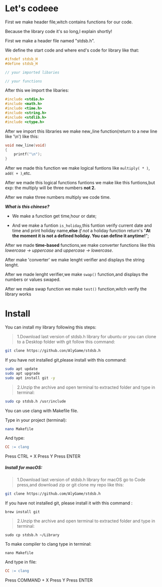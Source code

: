 # Let's codeee

First we make header file,witch contains functions for our code.

Because the library code it's so long,I explain shortly!

First we make a header file named "stdsb.h".

We define the start code and where end's code for library like that:

```h
#ifndef stdsb_H
#define stdsb_H

// your imported libaries

// your functions
```

After this we import the libaries:

```h
#include <stdio.h>
#include <math.h>
#include <time.h>
#include <string.h>
#include <stdlib.h>
#include <ctype.h>
```

After we import this libraries we make new_line function(return to a new line like '\n') like this:

```h
void new_line(void)
{
    printf("\n");
}
```

After we made this function we make logical funtions like  `multiply( * )`, `add( + )`,etc.

After we made this logical functions funtions we make like this funtions,but exp: the multiply will be three numbers **not 2.**

After we make three numbers multiply we code time.

***What is this chinese?***

* We make a function get time,hour or date;

* And we make a funtion `is_holiday`,this funtion verify current date and time and print holiday name,**else** _if not_ a holiday function return's "**At the moment it is not a defined holiday. You can define it anytime!**";

After we made **time-based** functions,we make converter functions like this _lowercase -> uppercase_ and _uppercase -> lowercase_.

After make 'converter' we make lenght verifier and displays the string lenght.

After we made lenght verifier,we make `swap()` function,and displays the numbers or values swaped.

After we make swap function we make `test()` function,witch verify the library works

# Install

You can install my library following this steps:

> 1.Download last version of stdsb.h library for ubuntu or you can clone to a Desktop folder with git follow this command:

```bash
git clone https://github.con/AlyGame/stdsb.h
```

If you have not installed git,please install with this command:

```bash
sudo apt update
sudo apt upgrade
sudo apt install git -y
```

> 2.Unzip the archive and open terminal to extracted folder and type in terminal:


```bash
sudo cp stdsb.h /usr/include
```

You can use clang with Makefile file.

Type in your project (terminal):

```bash
nano Makefile
```

And type:

``` Makefile
CC := clang
```

Press CTRL + X
Press Y
Press ENTER

##### Install for macOS:

> 1.Download last version of stdsb.h library for macOS go to Code press,and download zip or git clone my repo like this:

```bash
git clone https://github.com/AlyGame/stdsb.h
```

If you have not installed git, please install it with this command :

```
brew install git
```

> 2.Unzip the archive and open terminal to extracted folder and type in terminal:

```
sudo cp stdsb.h ~/Library
```

To make compiler to clang type in terminal:

```
nano Makefile
```

And type in file:

```Makefile
CC := clang
```

Press COMMAND + X
Press Y
Press ENTER


